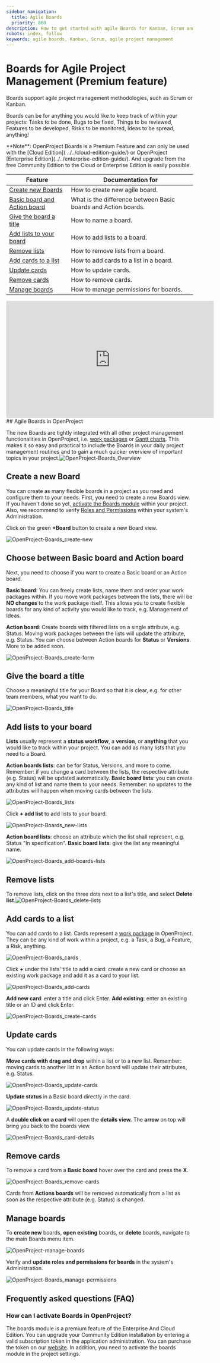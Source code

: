 ```yaml
---
sidebar_navigation:
  title: Agile Boards
  priority: 860
description: How to get started with agile Boards for Kanban, Scrum and Agile Project Management.
robots: index, follow
keywords: agile boards, Kanban, Scrum, agile project management
---
```


# Boards for Agile Project Management (Premium feature)

Boards support agile project management methodologies, such as Scrum or Kanban.

Boards can be for anything you would like to keep track of within your projects: Tasks to be done, Bugs to be fixed, Things to be reviewed,  Features to be developed, Risks to be monitored, Ideas to be spread,  anything!

<div class="alert alert-info" role="alert">
**Note**: OpenProject Boards is a Premium Feature and can only be used with the [Cloud Edition]( ../../cloud-edition-guide/) or OpenProject [Enterprise Edition](../../enterprise-edition-guide/). And upgrade from the free Community Edition to the Cloud or Enterprise Edition is easily possible.
</div>

| Feature                                                      | Documentation for                                            |
| ------------------------------------------------------------ | ------------------------------------------------------------ |
| [Create new Boards](#create-a-new-board)                     | How to create new agile board.                               |
| [Basic board and Action board](#basic-board-and-action-board) | What is the difference between Basic boards and Action boards. |
| [Give the board a title](#give-the-board-a-title)            | How to name a board.                                         |
| [Add lists to your board](#add-lists-to-your-board)          | How to add lists to a board.                                 |
| [Remove lists](#remove-lists)                                | How to remove lists from a board.                            |
| [Add cards to a list](#add-cards-to-a-list)                  | How to add cards to a list in a board.                       |
| [Update cards](#update-cards)                                | How to update cards.                                         |
| [Remove cards](#remove-cards)                                | How to remove cards.                                         |
| [Manage boards](#manage-boards)                              | How to manage permissions for boards.                        |

<iframe width="560" height="315" src="https://www.youtube.com/embed/Z7iE_BNCDus" frameborder="0" allow="accelerometer; autoplay; encrypted-media; gyroscope; picture-in-picture" allowfullscreen></iframe>
## Agile Boards in OpenProject

The new Boards are tightly integrated with all other project management functionalities in OpenProject, i.e. [work packages](#work-pages) or [Gantt charts](#gantt-charts).  This makes it so easy and practical to include the Boards in your daily  project management routines and to gain a much quicker overview of  important topics in your project.![OpenProject-Boards_Overview](OpenProject-Boards_Overview.png) 

## Create a new Board

You can create as many flexible boards in a project as you need and  configure them to your needs. First, you need to create a new Boards  view. 
If you haven't done so yet, [activate the Boards module](../projects/project-settings/modules) within your project. Also, we recommend to verify [Roles and Permissions](https://www.openproject.org/help/administration/manage-roles-permissions/) within your system's Administration.

Click on the green **+Board** button to create a new Board view. 

![OpenProject-Boards_create-new](OpenProject-Boards_create-new.png)

## Choose between Basic board and Action board

Next, you need to choose if you want to create a Basic board or an Action board.

**Basic board**: You can freely create lists, name them  and order your work packages within. If you move work packages between  the lists, there will be **NO changes** to the work package  itself. This allows you to create flexible boards for any kind of  activity you would like to track, e.g. Management of Ideas.

**Action board**: Create boards with filtered lists on a single attribute, e.g. Status. Moving work packages between the lists will update the attribute, e.g. Status. You can choose between Action boards for **Status** or **Versions**. More to be added soon.

![OpenProject-Boards_create-form](OpenProject-Boards_create-form.png)

## Give the board a title

Choose a meaningful title for your Board so that it is clear, e.g. for other team members, what you want to do.

![OpenProject-Boards_title](OpenProject-Boards_title.png) 

## Add lists to your board

**Lists** usually represent a **status workflow**, a **version**, or **anything** that you would like to track within your project. You can add as many lists that you need to a Board.

**Action boards lists**: can be for Status, Versions, and more to come. Remember: if you change a card between the lists, the respective attribute (e.g. Status) will be updated automatically.
**Basic board lists**:  you can create any kind of list and name them to your needs. Remember:  no updates to the attributes will happen when moving cards between the  lists.

![OpenProject-Boards_lists](OpenProject-Boards_lists.png)

  

Click **+ add list** to add lists to your board.

![OpenProject-Boards_new-lists](OpenProject-Boards_new-lists.png) 

**Action board lists**: choose an attribute which the list shall represent, e.g. Status "In specification".
**Basic board lists**: give the list any meaningful name.

![OpenProject-Boards_add-boards-lists](OpenProject-Boards_add-boards-lists.png) 

## Remove lists

To remove lists, click on the three dots next to a list's title, and select **Delete list**.![OpenProject-Boards_delete-lists](OpenProject-Boards_delete-lists.png) 

## Add cards to a list

You can add cards to a list. Cards represent a [work package](https://docs.openproject.org/user-guide/work-packages/) in OpenProject. They can be any kind of work within a project, e.g. a Task, a Bug, a Feature, a Risk, anything.

![OpenProject-Boards_cards](OpenProject-Boards_cards-1568639967764.png) 

Click **+** under the lists' title to add a card: create a new card or choose an existing work package and add it as a card to your list.

 ![OpenProject-Boards_add-cards](OpenProject-Boards_add-cards-1568640084027.png)

**Add new card**: enter a title and click Enter.
**Add existing**: enter an existing title or an ID and click Enter.

![OpenProject-Boards_create-cards](OpenProject-Boards_create-cards-1568640108117.png)

## Update cards

You can update cards in the following ways:

**Move cards with drag and drop** within a list or to a new list. Remember: moving cards to another list in an Action board will update their attributes, e.g. Status.

![OpenProject-Boards_update-cards](OpenProject-Boards_update-cards-1568640157240.png) 

**Update status** in a Basic board directly in the card.

 ![OpenProject-Boards_update-status](OpenProject-Boards_update-status-1568640175105.png)

A **double click on a card** will open the **details view.** The **arrow** on top will bring you back to the boards view.

 ![OpenProject-Boards_card-details](OpenProject-Boards_card-details-1568640191629.png)

## Remove cards

To remove a card from a **Basic board** hover over the card and press the **X**.

 ![OpenProject-Boards_remove-cards](OpenProject-Boards_remove-cards-1568640218366.png)

Cards from **Actions boards** will be removed automatically from a list as soon as the respective attribute (e.g. Status) is changed.

## Manage boards

To **create new** boards, **open existing** boards, or **delete** boards, navigate to the main Boards menu item.

 ![OpenProject-manage-boards](OpenProject-manage-boards-1568640234856.png)

Verify and **update roles and permissions for boards** in the system's Administration.

 ![OpenProject-Boards_manage-permissions](OpenProject-Boards_manage-permissions-1568640266543.png)
 
 
## Frequently asked questions (FAQ)
 
 
### How can I activate Boards in OpenProject? 
 
The boards module is a premium feature of the Enterprise And Cloud Edition. You can upgrade your Community Edition installation by entering a valid subscription token in the application administration. You can purchase the token on our [website](https://www.openproject.org/enterprise-edition/).
In addition, you need to activate the boards module in the project settings.
